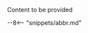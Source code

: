 <!-- SPDX-License-Identifier: CC-BY-4.0 -->
<!-- Copyright Contributors to the ODPi Egeria project 2021. -->

Content to be provided

--8<-- "snippets/abbr.md"
